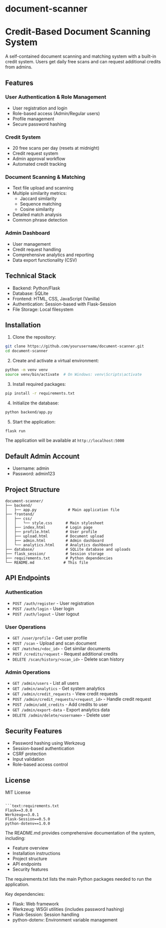 # document-scanner
# Credit-Based Document Scanning System

A self-contained document scanning and matching system with a built-in credit system. Users get daily free scans and can request additional credits from admins.

## Features

### User Authentication & Role Management
- User registration and login
- Role-based access (Admin/Regular users)
- Profile management
- Secure password hashing

### Credit System
- 20 free scans per day (resets at midnight)
- Credit request system
- Admin approval workflow
- Automated credit tracking

### Document Scanning & Matching
- Text file upload and scanning
- Multiple similarity metrics:
  - Jaccard similarity
  - Sequence matching
  - Cosine similarity
- Detailed match analysis
- Common phrase detection

### Admin Dashboard
- User management
- Credit request handling
- Comprehensive analytics and reporting
- Data export functionality (CSV)

## Technical Stack

- Backend: Python/Flask
- Database: SQLite
- Frontend: HTML, CSS, JavaScript (Vanilla)
- Authentication: Session-based with Flask-Session
- File Storage: Local filesystem

## Installation

1. Clone the repository:
```bash
git clone https://github.com/yourusername/document-scanner.git
cd document-scanner
```

2. Create and activate a virtual environment:
```bash
python -m venv venv
source venv/bin/activate  # On Windows: venv\Scripts\activate
```

3. Install required packages:
```bash
pip install -r requirements.txt
```

4. Initialize the database:
```bash
python backend/app.py
```

5. Start the application:
```bash
flask run
```

The application will be available at `http://localhost:5000`

## Default Admin Account

- Username: admin
- Password: admin123

## Project Structure

```
document-scanner/
├── backend/
│   ├── app.py              # Main application file
├── frontend/
│   ├── css/
│   │   └── style.css      # Main stylesheet
│   ├── index.html         # Login page
│   ├── profile.html       # User profile
│   ├── upload.html        # Document upload
│   ├── admin.html         # Admin dashboard
│   └── analytics.html     # Analytics dashboard
├── database/              # SQLite database and uploads
├── flask_session/         # Session storage
├── requirements.txt       # Python dependencies
└── README.md             # This file
```

## API Endpoints

### Authentication
- `POST /auth/register` - User registration
- `POST /auth/login` - User login
- `POST /auth/logout` - User logout

### User Operations
- `GET /user/profile` - Get user profile
- `POST /scan` - Upload and scan document
- `GET /matches/<doc_id>` - Get similar documents
- `POST /credits/request` - Request additional credits
- `DELETE /scan/history/<scan_id>` - Delete scan history

### Admin Operations
- `GET /admin/users` - List all users
- `GET /admin/analytics` - Get system analytics
- `GET /admin/credit_requests` - View credit requests
- `POST /admin/credit_requests/<request_id>` - Handle credit request
- `POST /admin/add_credits` - Add credits to user
- `GET /admin/export-data` - Export analytics data
- `DELETE /admin/delete/<username>` - Delete user

## Security Features

- Password hashing using Werkzeug
- Session-based authentication
- CSRF protection
- Input validation
- Role-based access control

## License

MIT License
```

```text:requirements.txt
Flask==3.0.0
Werkzeug==3.0.1
Flask-Session==0.5.0
python-dotenv==1.0.0
```

The README.md provides comprehensive documentation of the system, including:
- Feature overview
- Installation instructions
- Project structure
- API endpoints
- Security features

The requirements.txt lists the main Python packages needed to run the application.

Key dependencies:
- Flask: Web framework
- Werkzeug: WSGI utilities (includes password hashing)
- Flask-Session: Session handling
- python-dotenv: Environment variable management

